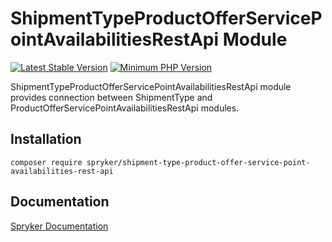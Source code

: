 # ShipmentTypeProductOfferServicePointAvailabilitiesRestApi Module
[![Latest Stable Version](https://poser.pugx.org/spryker/shipment-type-product-offer-service-point-availabilities-rest-api/v/stable.svg)](https://packagist.org/packages/spryker/shipment-type-product-offer-service-point-availabilities-rest-api)
[![Minimum PHP Version](https://img.shields.io/badge/php-%3E%3D%208.2-8892BF.svg)](https://php.net/)

ShipmentTypeProductOfferServicePointAvailabilitiesRestApi module provides connection between ShipmentType and ProductOfferServicePointAvailabilitiesRestApi modules.


## Installation

```
composer require spryker/shipment-type-product-offer-service-point-availabilities-rest-api
```

## Documentation

[Spryker Documentation](https://docs.spryker.com)
